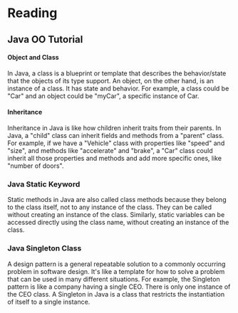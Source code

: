 # Reading

## Java OO Tutorial

#### Object and Class

In Java, a class is a blueprint or template that describes the behavior/state that the objects of its type support. An object, on the other hand, is an instance of a class. It has state and behavior. For example, a class could be "Car" and an object could be "myCar", a specific instance of Car.

#### Inheritance

Inheritance in Java is like how children inherit traits from their parents. In Java, a "child" class can inherit fields and methods from a "parent" class. For example, if we have a "Vehicle" class with properties like "speed" and "size", and methods like "accelerate" and "brake", a "Car" class could inherit all those properties and methods and add more specific ones, like "number of doors".

### Java Static Keyword

Static methods in Java are also called class methods because they belong to the class itself, not to any instance of the class. They can be called without creating an instance of the class. Similarly, static variables can be accessed directly using the class name, without creating an instance of the class.

### Java Singleton Class

A design pattern is a general repeatable solution to a commonly occurring problem in software design. It's like a template for how to solve a problem that can be used in many different situations. For example, the Singleton pattern is like a company having a single CEO. There is only one instance of the CEO class. A Singleton in Java is a class that restricts the instantiation of itself to a single instance.

